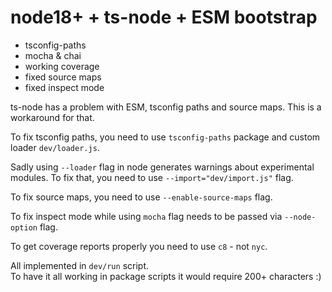 # node18+ + ts-node + ESM bootstrap
- tsconfig-paths
- mocha & chai
- working coverage
- fixed source maps
- fixed inspect mode

ts-node has a problem with ESM, tsconfig paths and source maps. This is a workaround for that.

To fix tsconfig paths, you need to use `tsconfig-paths` package and custom loader `dev/loader.js`. 

Sadly using `--loader` flag in node generates warnings about experimental modules. To fix that, you need to use `--import="dev/import.js"` flag.

To fix source maps, you need to use `--enable-source-maps` flag.

To fix inspect mode while using `mocha` flag needs to be passed via `--node-option` flag.

To get coverage reports properly you need to use `c8` - not `nyc`.



All implemented in `dev/run` script.  
To have it all working in package scripts it would require 200+ characters :)
